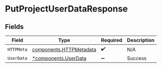 # PutProjectUserDataResponse


## Fields

| Field                                                              | Type                                                               | Required                                                           | Description                                                        |
| ------------------------------------------------------------------ | ------------------------------------------------------------------ | ------------------------------------------------------------------ | ------------------------------------------------------------------ |
| `HTTPMeta`                                                         | [components.HTTPMetadata](../../models/components/httpmetadata.md) | :heavy_check_mark:                                                 | N/A                                                                |
| `UserData`                                                         | [*components.UserData](../../models/components/userdata.md)        | :heavy_minus_sign:                                                 | Success                                                            |